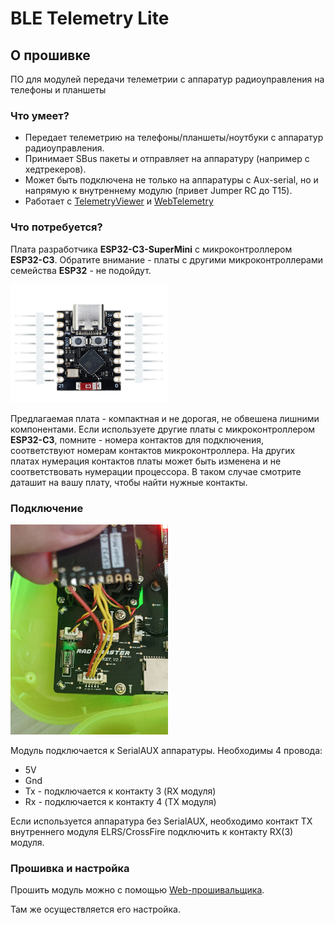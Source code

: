 # BLE Telemetry Lite

## О прошивке

ПО для модулей передачи телеметрии с аппаратур радиоуправления на телефоны и планшеты

### Что умеет?
 - Передает телеметрию на телефоны/планшеты/ноутбуки с аппаратур радиоуправления.
 - Принимает SBus пакеты и отправляет на аппаратуру (например с хедтрекеров).
 - Может быть подключена не только на аппаратуры с Aux-serial, но и напрямую к внутреннему модулю (привет Jumper RC до T15).
 - Работает с [TelemetryViewer](https://github.com/RomanLut/android-taranis-smartport-telemetry/releases) и [WebTelemetry](http://telemetry.skydevices.ru)

### Что потребуется?
Плата разработчика **ESP32-C3-SuperMini** с микроконтроллером **ESP32-C3**. Обратите внимание - платы с другими микроконтроллерами семейства **ESP32** - не подойдут.

<img src="https://github.com/BushlanovDev/ble-telemetry-lite/blob/main/images/esp32-c3-supermini_top.jpg?raw=true" width="50%" alt="ESP32-C3-SuperMini"/>

Предлагаемая плата - компактная и не дорогая, не обвешена лишними компонентами. Если используете другие платы с микроконтроллером **ESP32-C3**, помните - номера контактов для подключения, соответствуют номерам контактов микроконтроллера. На других платах нумерация контактов платы может быть изменена и не соответствовать нумерации процессора. В таком случае смотрите даташит на вашу плату, чтобы найти нужные контакты.

### Подключение

<img src="https://github.com/BushlanovDev/ble-telemetry-lite/blob/main/images/esp32-c3-supermini_to_rm_pocket.jpg?raw=true" width="50%" alt="ESP32-C3-SuperMini"/>

Модуль подключается к SerialAUX аппаратуры. Необходимы 4 провода:
 - 5V
 - Gnd
 - Tx - подключается к контакту 3 (RX модуля)
 - Rx - подключается к контакту 4 (TX модуля)

 Если используется аппаратура без SerialAUX, необходимо контакт TX внутреннего модуля ELRS/CrossFire подключить к контакту RX(3) модуля.

 
### Прошивка и настройка

Прошить модуль можно с помощью [Web-прошивальщика](https://configurator.skydevices.ru).

Там же осуществляется его настройка.
